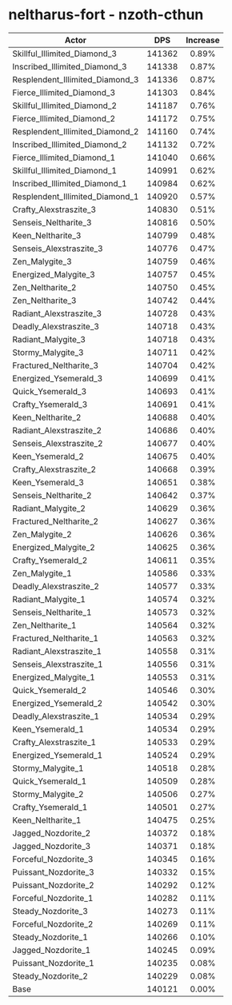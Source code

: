 # neltharus-fort - nzoth-cthun
| Actor | DPS | Increase |
|---|:---:|:---:|
|Skillful_Illimited_Diamond_3|141362|0.89%|
|Inscribed_Illimited_Diamond_3|141338|0.87%|
|Resplendent_Illimited_Diamond_3|141336|0.87%|
|Fierce_Illimited_Diamond_3|141303|0.84%|
|Skillful_Illimited_Diamond_2|141187|0.76%|
|Fierce_Illimited_Diamond_2|141172|0.75%|
|Resplendent_Illimited_Diamond_2|141160|0.74%|
|Inscribed_Illimited_Diamond_2|141132|0.72%|
|Fierce_Illimited_Diamond_1|141040|0.66%|
|Skillful_Illimited_Diamond_1|140991|0.62%|
|Inscribed_Illimited_Diamond_1|140984|0.62%|
|Resplendent_Illimited_Diamond_1|140920|0.57%|
|Crafty_Alexstraszite_3|140830|0.51%|
|Senseis_Neltharite_3|140816|0.50%|
|Keen_Neltharite_3|140799|0.48%|
|Senseis_Alexstraszite_3|140776|0.47%|
|Zen_Malygite_3|140759|0.46%|
|Energized_Malygite_3|140757|0.45%|
|Zen_Neltharite_2|140750|0.45%|
|Zen_Neltharite_3|140742|0.44%|
|Radiant_Alexstraszite_3|140728|0.43%|
|Deadly_Alexstraszite_3|140718|0.43%|
|Radiant_Malygite_3|140718|0.43%|
|Stormy_Malygite_3|140711|0.42%|
|Fractured_Neltharite_3|140704|0.42%|
|Energized_Ysemerald_3|140699|0.41%|
|Quick_Ysemerald_3|140693|0.41%|
|Crafty_Ysemerald_3|140691|0.41%|
|Keen_Neltharite_2|140688|0.40%|
|Radiant_Alexstraszite_2|140686|0.40%|
|Senseis_Alexstraszite_2|140677|0.40%|
|Keen_Ysemerald_2|140675|0.40%|
|Crafty_Alexstraszite_2|140668|0.39%|
|Keen_Ysemerald_3|140651|0.38%|
|Senseis_Neltharite_2|140642|0.37%|
|Radiant_Malygite_2|140629|0.36%|
|Fractured_Neltharite_2|140627|0.36%|
|Zen_Malygite_2|140626|0.36%|
|Energized_Malygite_2|140625|0.36%|
|Crafty_Ysemerald_2|140611|0.35%|
|Zen_Malygite_1|140586|0.33%|
|Deadly_Alexstraszite_2|140577|0.33%|
|Radiant_Malygite_1|140574|0.32%|
|Senseis_Neltharite_1|140573|0.32%|
|Zen_Neltharite_1|140564|0.32%|
|Fractured_Neltharite_1|140563|0.32%|
|Radiant_Alexstraszite_1|140558|0.31%|
|Senseis_Alexstraszite_1|140556|0.31%|
|Energized_Malygite_1|140553|0.31%|
|Quick_Ysemerald_2|140546|0.30%|
|Energized_Ysemerald_2|140542|0.30%|
|Deadly_Alexstraszite_1|140534|0.29%|
|Keen_Ysemerald_1|140534|0.29%|
|Crafty_Alexstraszite_1|140533|0.29%|
|Energized_Ysemerald_1|140524|0.29%|
|Stormy_Malygite_1|140518|0.28%|
|Quick_Ysemerald_1|140509|0.28%|
|Stormy_Malygite_2|140506|0.27%|
|Crafty_Ysemerald_1|140501|0.27%|
|Keen_Neltharite_1|140475|0.25%|
|Jagged_Nozdorite_2|140372|0.18%|
|Jagged_Nozdorite_3|140371|0.18%|
|Forceful_Nozdorite_3|140345|0.16%|
|Puissant_Nozdorite_3|140332|0.15%|
|Puissant_Nozdorite_2|140292|0.12%|
|Forceful_Nozdorite_1|140282|0.11%|
|Steady_Nozdorite_3|140273|0.11%|
|Forceful_Nozdorite_2|140269|0.11%|
|Steady_Nozdorite_1|140266|0.10%|
|Jagged_Nozdorite_1|140245|0.09%|
|Puissant_Nozdorite_1|140235|0.08%|
|Steady_Nozdorite_2|140229|0.08%|
|Base|140121|0.00%|
